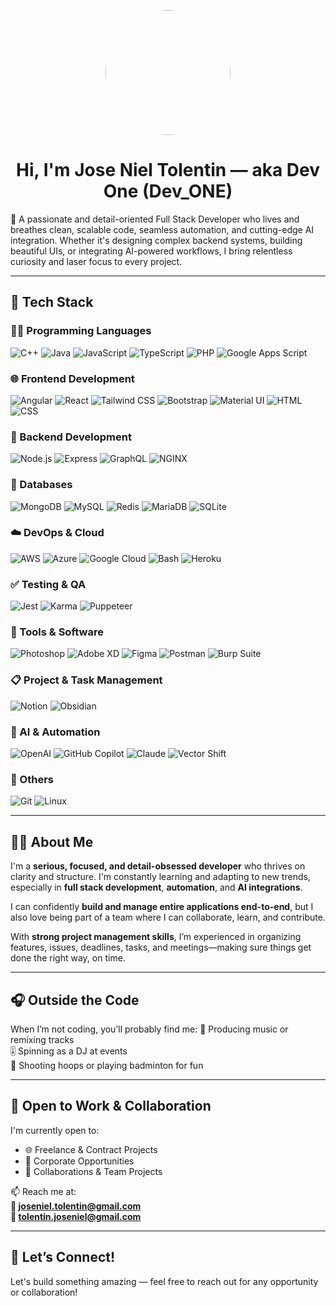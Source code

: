 <p align="center">
  <img src="https://scontent.fceb6-2.fna.fbcdn.net/v/t39.30808-6/480750938_1164602812063958_4637748667024469416_n.jpg?_nc_cat=101&ccb=1-7&_nc_sid=6ee11a&_nc_eui2=AeEzNy5E8QMGL4kiGe5_B897y1TUFpzNv5DLVNQWnM2_kHOv-rAM19KqsLtL6mYsr77roo3Up5fEnl9cnlVgvd8A&_nc_ohc=s4YPh12xwBwQ7kNvwEkIqdn&_nc_oc=AdlJwio2UBMmXy0RIVxqQA7rlgH6O-_p4oxLywb2H8TIE2F5eX2CdKrrZhpNziUkkMM&_nc_zt=23&_nc_ht=scontent.fceb6-2.fna&_nc_gid=DvM2cSvdGDmXiMNeG8hcrw&oh=00_AfEegdSu8aACR1-YZGmpzez8e0dRsvmEP2qiJ-Zu9p2WfA&oe=67FF088F" width="200" height="200" style="border-radius: 50%;" />
</p>

<h1 align="center">Hi, I'm Jose Niel Tolentin — aka Dev One (Dev_ONE)</h1>

🎯 A passionate and detail-oriented Full Stack Developer who lives and breathes clean, scalable code, seamless automation, and cutting-edge AI integration. Whether it's designing complex backend systems, building beautiful UIs, or integrating AI-powered workflows, I bring relentless curiosity and laser focus to every project.

---

## 🚀 Tech Stack

### 👨‍💻 Programming Languages
![C++](https://img.shields.io/badge/C++-00599C?style=flat&logo=c%2B%2B&logoColor=white)
![Java](https://img.shields.io/badge/Java-007396?style=flat&logo=java&logoColor=white)
![JavaScript](https://img.shields.io/badge/JavaScript-F7DF1E?style=flat&logo=javascript&logoColor=black)
![TypeScript](https://img.shields.io/badge/TypeScript-3178C6?style=flat&logo=typescript&logoColor=white)
![PHP](https://img.shields.io/badge/PHP-777BB4?style=flat&logo=php&logoColor=white)
![Google Apps Script](https://img.shields.io/badge/Google%20Apps%20Script-4285F4?style=flat&logo=google&logoColor=white)

### 🌐 Frontend Development
![Angular](https://img.shields.io/badge/Angular-DD0031?style=flat&logo=angular&logoColor=white)
![React](https://img.shields.io/badge/React-20232A?style=flat&logo=react&logoColor=61DAFB)
![Tailwind CSS](https://img.shields.io/badge/Tailwind%20CSS-38B2AC?style=flat&logo=tailwind-css&logoColor=white)
![Bootstrap](https://img.shields.io/badge/Bootstrap-7952B3?style=flat&logo=bootstrap&logoColor=white)
![Material UI](https://img.shields.io/badge/Material--UI-0081CB?style=flat&logo=mui&logoColor=white)
![HTML](https://img.shields.io/badge/HTML5-E34F26?style=flat&logo=html5&logoColor=white)
![CSS](https://img.shields.io/badge/CSS3-1572B6?style=flat&logo=css3&logoColor=white)

### 🧠 Backend Development
![Node.js](https://img.shields.io/badge/Node.js-339933?style=flat&logo=nodedotjs&logoColor=white)
![Express](https://img.shields.io/badge/Express.js-000000?style=flat&logo=express&logoColor=white)
![GraphQL](https://img.shields.io/badge/GraphQL-E10098?style=flat&logo=graphql&logoColor=white)
![NGINX](https://img.shields.io/badge/NGINX-009639?style=flat&logo=nginx&logoColor=white)

### 💾 Databases
![MongoDB](https://img.shields.io/badge/MongoDB-47A248?style=flat&logo=mongodb&logoColor=white)
![MySQL](https://img.shields.io/badge/MySQL-4479A1?style=flat&logo=mysql&logoColor=white)
![Redis](https://img.shields.io/badge/Redis-DC382D?style=flat&logo=redis&logoColor=white)
![MariaDB](https://img.shields.io/badge/MariaDB-003545?style=flat&logo=mariadb&logoColor=white)
![SQLite](https://img.shields.io/badge/SQLite-003B57?style=flat&logo=sqlite&logoColor=white)

### ☁️ DevOps & Cloud
![AWS](https://img.shields.io/badge/AWS-232F3E?style=flat&logo=amazon-aws&logoColor=white)
![Azure](https://img.shields.io/badge/Azure-0078D4?style=flat&logo=microsoft-azure&logoColor=white)
![Google Cloud](https://img.shields.io/badge/GCP-4285F4?style=flat&logo=google-cloud&logoColor=white)
![Bash](https://img.shields.io/badge/Bash-4EAA25?style=flat&logo=gnu-bash&logoColor=white)
![Heroku](https://img.shields.io/badge/Heroku-430098?style=flat&logo=heroku&logoColor=white)

### ✅ Testing & QA
![Jest](https://img.shields.io/badge/Jest-C21325?style=flat&logo=jest&logoColor=white)
![Karma](https://img.shields.io/badge/Karma-54333D?style=flat)
![Puppeteer](https://img.shields.io/badge/Puppeteer-40B5A4?style=flat&logo=puppeteer&logoColor=white)

### 🧰 Tools & Software
![Photoshop](https://img.shields.io/badge/Photoshop-31A8FF?style=flat&logo=adobe-photoshop&logoColor=white)
![Adobe XD](https://img.shields.io/badge/Adobe%20XD-FF61F6?style=flat&logo=adobe-xd&logoColor=white)
![Figma](https://img.shields.io/badge/Figma-F24E1E?style=flat&logo=figma&logoColor=white)
![Postman](https://img.shields.io/badge/Postman-FF6C37?style=flat&logo=postman&logoColor=white)
![Burp Suite](https://img.shields.io/badge/Burp%20Suite-F26322?style=flat)

### 📋 Project & Task Management
![Notion](https://img.shields.io/badge/Notion-000000?style=flat&logo=notion&logoColor=white)
![Obsidian](https://img.shields.io/badge/Obsidian-4B4BFF?style=flat&logo=obsidian&logoColor=white)

### 🤖 AI & Automation
![OpenAI](https://img.shields.io/badge/OpenAI-412991?style=flat&logo=openai&logoColor=white)
![GitHub Copilot](https://img.shields.io/badge/GitHub%20Copilot-000000?style=flat&logo=github&logoColor=white)
![Claude](https://img.shields.io/badge/Claude%20Sonnet-202020?style=flat)
![Vector Shift](https://img.shields.io/badge/Vector%20Shift-A825FF?style=flat)

### 🐧 Others
![Git](https://img.shields.io/badge/Git-F05032?style=flat&logo=git&logoColor=white)
![Linux](https://img.shields.io/badge/Linux-FCC624?style=flat&logo=linux&logoColor=black)

---

## 👨‍💼 About Me

I'm a **serious, focused, and detail-obsessed developer** who thrives on clarity and structure. I'm constantly learning and adapting to new trends, especially in **full stack development**, **automation**, and **AI integrations**. 

I can confidently **build and manage entire applications end-to-end**, but I also love being part of a team where I can collaborate, learn, and contribute.

With **strong project management skills**, I’m experienced in organizing features, issues, deadlines, tasks, and meetings—making sure things get done the right way, on time.

---

## 🎧 Outside the Code

When I’m not coding, you’ll probably find me:
🎵 Producing music or remixing tracks  
🎚️ Spinning as a DJ at events  
🏀 Shooting hoops or playing badminton for fun

---

## 🤝 Open to Work & Collaboration

I'm currently open to:
- 🌐 Freelance & Contract Projects  
- 🏢 Corporate Opportunities  
- 🤝 Collaborations & Team Projects

📫 Reach me at:  
**📧 joseniel.tolentin@gmail.com**  
**📧 tolentin.joseniel@gmail.com**

---

## 📌 Let’s Connect!

Let's build something amazing — feel free to reach out for any opportunity or collaboration!

